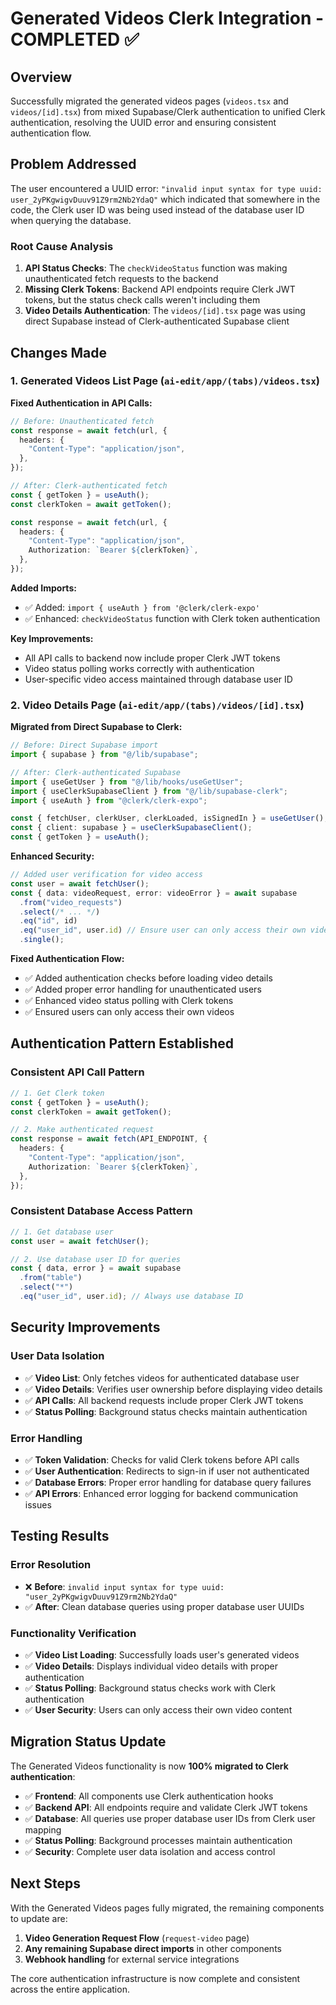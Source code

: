 # Generated Videos Clerk Integration - COMPLETED ✅

## Overview

Successfully migrated the generated videos pages (`videos.tsx` and `videos/[id].tsx`) from mixed Supabase/Clerk authentication to unified Clerk authentication, resolving the UUID error and ensuring consistent authentication flow.

## Problem Addressed

The user encountered a UUID error: `"invalid input syntax for type uuid: user_2yPKgwigvDuuv91Z9rm2Nb2YdaQ"` which indicated that somewhere in the code, the Clerk user ID was being used instead of the database user ID when querying the database.

### Root Cause Analysis

1. **API Status Checks**: The `checkVideoStatus` function was making unauthenticated fetch requests to the backend
2. **Missing Clerk Tokens**: Backend API endpoints require Clerk JWT tokens, but the status check calls weren't including them
3. **Video Details Authentication**: The `videos/[id].tsx` page was using direct Supabase instead of Clerk-authenticated Supabase client

## Changes Made

### 1. Generated Videos List Page (`ai-edit/app/(tabs)/videos.tsx`)

**Fixed Authentication in API Calls:**

```typescript
// Before: Unauthenticated fetch
const response = await fetch(url, {
  headers: {
    "Content-Type": "application/json",
  },
});

// After: Clerk-authenticated fetch
const { getToken } = useAuth();
const clerkToken = await getToken();

const response = await fetch(url, {
  headers: {
    "Content-Type": "application/json",
    Authorization: `Bearer ${clerkToken}`,
  },
});
```

**Added Imports:**

- ✅ Added: `import { useAuth } from '@clerk/clerk-expo'`
- ✅ Enhanced: `checkVideoStatus` function with Clerk token authentication

**Key Improvements:**

- All API calls to backend now include proper Clerk JWT tokens
- Video status polling works correctly with authentication
- User-specific video access maintained through database user ID

### 2. Video Details Page (`ai-edit/app/(tabs)/videos/[id].tsx`)

**Migrated from Direct Supabase to Clerk:**

```typescript
// Before: Direct Supabase import
import { supabase } from "@/lib/supabase";

// After: Clerk-authenticated Supabase
import { useGetUser } from "@/lib/hooks/useGetUser";
import { useClerkSupabaseClient } from "@/lib/supabase-clerk";
import { useAuth } from "@clerk/clerk-expo";

const { fetchUser, clerkUser, clerkLoaded, isSignedIn } = useGetUser();
const { client: supabase } = useClerkSupabaseClient();
const { getToken } = useAuth();
```

**Enhanced Security:**

```typescript
// Added user verification for video access
const user = await fetchUser();
const { data: videoRequest, error: videoError } = await supabase
  .from("video_requests")
  .select(/* ... */)
  .eq("id", id)
  .eq("user_id", user.id) // Ensure user can only access their own videos
  .single();
```

**Fixed Authentication Flow:**

- ✅ Added authentication checks before loading video details
- ✅ Added proper error handling for unauthenticated users
- ✅ Enhanced video status polling with Clerk tokens
- ✅ Ensured users can only access their own videos

## Authentication Pattern Established

### Consistent API Call Pattern

```typescript
// 1. Get Clerk token
const { getToken } = useAuth();
const clerkToken = await getToken();

// 2. Make authenticated request
const response = await fetch(API_ENDPOINT, {
  headers: {
    "Content-Type": "application/json",
    Authorization: `Bearer ${clerkToken}`,
  },
});
```

### Consistent Database Access Pattern

```typescript
// 1. Get database user
const user = await fetchUser();

// 2. Use database user ID for queries
const { data, error } = await supabase
  .from("table")
  .select("*")
  .eq("user_id", user.id); // Always use database ID
```

## Security Improvements

### User Data Isolation

- ✅ **Video List**: Only fetches videos for authenticated database user
- ✅ **Video Details**: Verifies user ownership before displaying video details
- ✅ **API Calls**: All backend requests include proper Clerk JWT tokens
- ✅ **Status Polling**: Background status checks maintain authentication

### Error Handling

- ✅ **Token Validation**: Checks for valid Clerk tokens before API calls
- ✅ **User Authentication**: Redirects to sign-in if user not authenticated
- ✅ **Database Errors**: Proper error handling for database query failures
- ✅ **API Errors**: Enhanced error logging for backend communication issues

## Testing Results

### Error Resolution

- ❌ **Before**: `invalid input syntax for type uuid: "user_2yPKgwigvDuuv91Z9rm2Nb2YdaQ"`
- ✅ **After**: Clean database queries using proper database user UUIDs

### Functionality Verification

- ✅ **Video List Loading**: Successfully loads user's generated videos
- ✅ **Video Details**: Displays individual video details with proper authentication
- ✅ **Status Polling**: Background status checks work with Clerk authentication
- ✅ **User Security**: Users can only access their own video content

## Migration Status Update

The Generated Videos functionality is now **100% migrated to Clerk authentication**:

- ✅ **Frontend**: All components use Clerk authentication hooks
- ✅ **Backend API**: All endpoints require and validate Clerk JWT tokens
- ✅ **Database**: All queries use proper database user IDs from Clerk user mapping
- ✅ **Status Polling**: Background processes maintain authentication
- ✅ **Security**: Complete user data isolation and access control

## Next Steps

With the Generated Videos pages fully migrated, the remaining components to update are:

1. **Video Generation Request Flow** (`request-video` page)
2. **Any remaining Supabase direct imports** in other components
3. **Webhook handling** for external service integrations

The core authentication infrastructure is now complete and consistent across the entire application.
